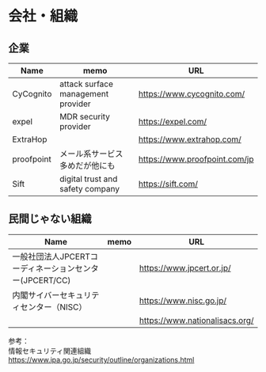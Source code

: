 # 会社・組織

## 企業

|Name|memo|URL|
----|----|----
|CyCognito|attack surface management provider|https://www.cycognito.com/|
|expel|MDR security provider|https://expel.com/|
|ExtraHop||https://www.extrahop.com/|
|proofpoint|メール系サービス多めだが他にも|https://www.proofpoint.com/jp|
|Sift|digital trust and safety company|https://sift.com/|

## 民間じゃない組織

|Name|memo|URL|
----|----|----
|一般社団法人JPCERTコーディネーションセンター(JPCERT/CC)||https://www.jpcert.or.jp/|
|内閣サイバーセキュリティセンター（NISC）||https://www.nisc.go.jp/|
|||https://www.nationalisacs.org/|


参考：  
情報セキュリティ関連組織  
https://www.ipa.go.jp/security/outline/organizations.html
